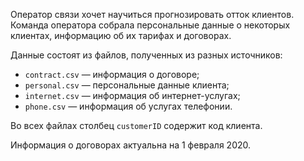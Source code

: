 Оператор связи хочет научиться прогнозировать отток клиентов. Команда оператора собрала персональные данные о некоторых клиентах, информацию об их тарифах и договорах.

Данные состоят из файлов, полученных из разных источников:

- `contract.csv` — информация о договоре;
- `personal.csv` — персональные данные клиента;
- `internet.csv` — информация об интернет-услугах;
- `phone.csv` — информация об услугах телефонии.

Во всех файлах столбец `customerID` содержит код клиента.

Информация о договорах актуальна на 1 февраля 2020.